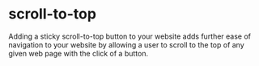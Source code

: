 # scroll-to-top
Adding a sticky scroll-to-top button to your website adds further ease of navigation to your website by allowing a user to scroll to the top of any given web page with the click of a button. 
